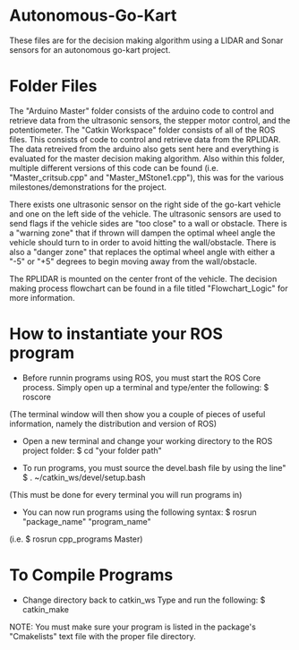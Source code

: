 # Autonomous-Go-Kart
These files are for the decision making algorithm using a LIDAR and Sonar sensors for an autonomous go-kart project.

# Folder Files

The "Arduino Master" folder consists of the arduino code to control and retrieve data from the ultrasonic sensors, 
the stepper motor control, and the potentiometer.
The "Catkin Workspace" folder consists of all of the ROS files. This consists of code to control and retrieve data from the RPLIDAR.
The data retreived from the arduino also gets sent here and everything is evaluated for the master decision making algorithm.
Also within this folder, multiple different versions of this code can be found (i.e. "Master_critsub.cpp" and "Master_MStone1.cpp"),
this was for the various milestones/demonstrations for the project. 


There exists one ultrasonic sensor on the right side of the go-kart vehicle and one on the left side of the vehicle.
The ultrasonic sensors are used to send flags if the vehicle sides are "too close" to a wall or obstacle. There is a "warning zone"
that if thrown will dampen the optimal wheel angle the vehicle should turn to in order to avoid hitting the wall/obstacle.
There is also a "danger zone" that replaces the optimal wheel angle with either a "-5" or "+5" degrees to begin moving away from the
wall/obstacle.

The RPLIDAR is mounted on the center front of the vehicle. The decision making process flowchart can be found in a file titled
"Flowchart_Logic" for more information.



# How to instantiate your ROS program

- Before runnin programs using ROS, you must start the ROS Core process. Simply open up a terminal and type/enter the following:
$ roscore

(The terminal window will then show you a couple of pieces of useful information, namely the distribution and version of ROS)

- Open a new terminal and change your working directory to the ROS project folder:
$ cd "your folder path"

- To run programs, you must source the devel.bash file by using the line"
$ . ~/catkin_ws/devel/setup.bash

(This must be done for every terminal you will run programs in)

- You can now run programs using the following syntax:
$ rosrun "package_name" "program_name"

(i.e. $ rosrun cpp_programs Master)

# To Compile Programs

- Change directory back to catkin_ws
Type and run the following:
$ catkin_make

NOTE: You must make sure your program is listed in the package's "Cmakelists" text file with the proper file directory.
